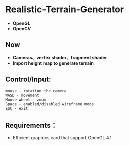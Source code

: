 # Realistic-Terrain-Generator
- **OpenGL**
- **OpenCV**

## Now
- **Cameras、vertex shader、fragment shader**
- **Import height map to generate terrain**

## Control/Input:
```
mouse - rotation the camera
WASD - movement
Mouse wheel - zoom
Space - enabled/disabled wireframe mode
ESC - exit
```

## Requirements：
- Efficient graphics card that support OpenGL 4.1